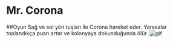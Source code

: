 # Mr. Corona
##Oyun 
Sağ ve sol yön tuşları ile Corona hareket eder. Yarasalar toplandıkça puan artar ve kolonyaya dokunduğunda ölür. 
![gif](https://user-images.githubusercontent.com/43846857/107160270-5bc42180-69a6-11eb-805f-1f3134cb2368.gif)
